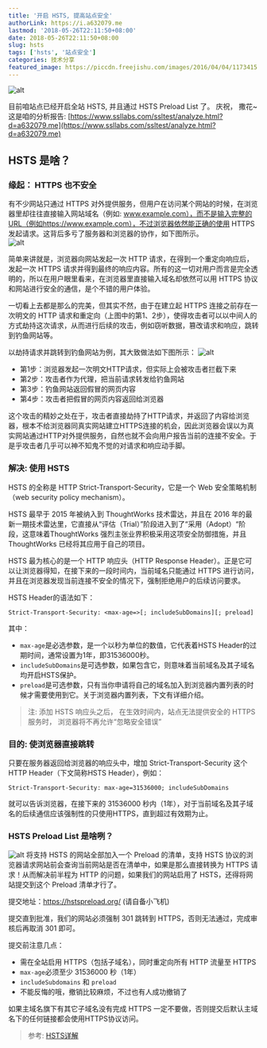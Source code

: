 ```yaml
---
title: '开启 HSTS, 提高站点安全'
authorLink: https://i.a632079.me
lastmod: '2018-05-26T22:11:50+08:00'
date: 2018-05-26T22:11:50+08:00
slug: hsts
tags: ['hsts', '站点安全']
categories: 技术分享
featured_image: https://piccdn.freejishu.com/images/2016/04/04/1173415.jpg
---
```

![alt](https://imgcdn.a632079.me/uploads/2018/05/TIM截图20180526221658.png)

目前咱站点已经开启全站 HSTS, 并且通过 HSTS Preload List 了。 庆祝， 撒花~
这是咱的分析报告: [https://www.ssllabs.com/ssltest/analyze.html?d=a632079.me](https://www.ssllabs.com/ssltest/analyze.html?d=a632079.me)

## HSTS 是啥？
### 缘起： HTTPS 也不安全
有不少网站只通过 HTTPS 对外提供服务，但用户在访问某个网站的时候，在浏览器里却往往直接输入网站域名（例如: www.example.com），而不是输入完整的URL（例如https://www.example.com），不过浏览器依然能正确的使用 HTTPS 发起请求。这背后多亏了服务器和浏览器的协作，如下图所示。  
![alt](https://imgcdn.a632079.me/uploads/2018/05/1968_bc295c8a2cd2e261.png)  

简单来讲就是，浏览器向网站发起一次 HTTP 请求，在得到一个重定向响应后，发起一次 HTTPS 请求并得到最终的响应内容。所有的这一切对用户而言是完全透明的，所以在用户眼里看来，在浏览器里直接输入域名却依然可以用 HTTPS 协议和网站进行安全的通信，是个不错的用户体验。

一切看上去都是那么的完美，但其实不然，由于在建立起 HTTPS 连接之前存在一次明文的 HTTP 请求和重定向（上图中的第1、2步），使得攻击者可以以中间人的方式劫持这次请求，从而进行后续的攻击，例如窃听数据，篡改请求和响应，跳转到钓鱼网站等。

以劫持请求并跳转到钓鱼网站为例，其大致做法如下图所示：
![alt](https://imgcdn.a632079.me/uploads/2018/05/1968_14a5083632ed267a.png)

* 第1步：浏览器发起一次明文HTTP请求，但实际上会被攻击者拦截下来
* 第2步：攻击者作为代理，把当前请求转发给钓鱼网站
* 第3步：钓鱼网站返回假冒的网页内容
* 第4步：攻击者把假冒的网页内容返回给浏览器

这个攻击的精妙之处在于，攻击者直接劫持了HTTP请求，并返回了内容给浏览器，根本不给浏览器同真实网站建立HTTPS连接的机会，因此浏览器会误以为真实网站通过HTTP对外提供服务，自然也就不会向用户报告当前的连接不安全。于是乎攻击者几乎可以神不知鬼不觉的对请求和响应动手脚。

### 解决: 使用 HSTS
HSTS 的全称是 HTTP Strict-Transport-Security，它是一个 Web 安全策略机制（web security policy mechanism）。

HSTS 最早于 2015 年被纳入到 ThoughtWorks 技术雷达，并且在 2016 年的最新一期技术雷达里，它直接从“评估（Trial）”阶段进入到了“采用（Adopt）“阶段，这意味着ThoughtWorks 强烈主张业界积极采用这项安全防御措施，并且 ThoughtWorks 已经将其应用于自己的项目。

HSTS 最为核心的是一个 HTTP 响应头（HTTP Response Header）。正是它可以让浏览器得知，在接下来的一段时间内，当前域名只能通过 HTTPS 进行访问，并且在浏览器发现当前连接不安全的情况下，强制拒绝用户的后续访问要求。

HSTS Header的语法如下：
```
Strict-Transport-Security: <max-age=>[; includeSubDomains][; preload]
```
其中：
* `max-age`是必选参数，是一个以秒为单位的数值，它代表着HSTS Header的过期时间，通常设置为1年，即31536000秒。
* `includeSubDomains`是可选参数，如果包含它，则意味着当前域名及其子域名均开启HSTS保护。
* `preload`是可选参数，只有当你申请将自己的域名加入到浏览器内置列表的时候才需要使用到它。关于浏览器内置列表，下文有详细介绍。

> 注: 添加 HSTS 响应头之后， 在生效时间内，站点无法提供安全的 HTTPS 服务时， 浏览器将不再允许“忽略安全错误”

### 目的: 使浏览器直接跳转
只要在服务器返回给浏览器的响应头中，增加 Strict-Transport-Security 这个 HTTP Header（下文简称HSTS Header），例如：
```
Strict-Transport-Security: max-age=31536000; includeSubDomains
```
就可以告诉浏览器，在接下来的 31536000 秒内（1年），对于当前域名及其子域名的后续通信应该强制性的只使用HTTPS，直到超过有效期为止。

### HSTS Preload List 是啥咧？
![alt](https://imgcdn.a632079.me/uploads/2018/05/TIM截图20180526223148.png)
将支持 HSTS 的网站全部加入一个 Preload 的清单，支持 HSTS 协议的浏览器请求网站前会查询当前网站是否在清单中，如果是那么直接转换为 HTTPS 请求！从而解决前半程为 HTTP 的问题，如果我们的网站启用了 HSTS，还得将网站提交到这个 Preload 清单才行了。

提交地址：https://hstspreload.org/  (请自备小飞机)

提交直到批准，我们的网站必须强制 301 跳转到 HTTPS，否则无法通过，完成审核后再取消 301 即可。

提交前注意几点：
* 需在全站启用 HTTPS（包括子域名），同时重定向所有 HTTP 流量至 HTTPS
* `max-age`必须至少 31536000 秒（1年）
* `includeSubdomains` 和 `preload`
* 不能反悔的哦，撤销比较麻烦，不过也有人成功撤销了

如果主域名旗下有其它子域名没有完成 HTTPS 一定不要做，否则提交后默认主域名下的任何链接都会使用HTTPS协议访问。

> 参考: [HSTS详解](https://www.jianshu.com/p/caa80c7ad45c)